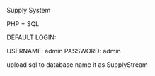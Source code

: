 Supply System

PHP + SQL

DEFAULT LOGIN:

USERNAME: admin
PASSWORD: admin

upload sql to database
name it as SupplyStream
